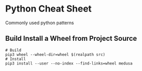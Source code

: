 # Python Cheat Sheet
Commonly used python patterns

## Build Install a Wheel from Project Source
```
# Build
pip3 wheel --wheel-dir=wheel $(realpath src)
# Install
pip3 install --user --no-index --find-links=wheel medusa
```
